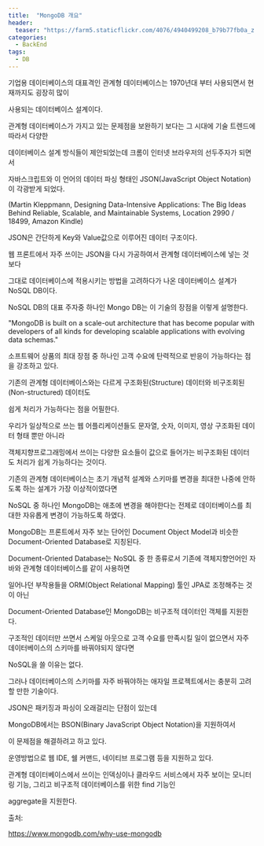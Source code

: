 ```yaml
---
title:  "MongoDB 개요"
header:
  teaser: "https://farm5.staticflickr.com/4076/4940499208_b79b77fb0a_z.jpg"
categories: 
  - BackEnd
tags:
  - DB
---
```

  
  기업용 데이터베이스의 대표격인 관계형 데이터베이스는 1970년대 부터 사용되면서 현재까지도 굉장히 많이 
  
  사용되는 데이터베이스 설계이다.
  
  관계형 데이터베이스가 가지고 있는 문제점을 보완하기 보다는 그 시대에 기술 트렌드에 따라서 다양한
  
  데이터베이스 설계 방식들이 제안되었는데 크롬이 인터넷 브라우저의 선두주자가 되면서 
  
  자바스크립트와 이 언어의 데이터 파싱 형태인 JSON(JavaScript Object Notation)이 각광받게 되었다.
  
  (Martin Kleppmann, Designing Data-Intensive Applications: The Big Ideas Behind Reliable, Scalable, and Maintainable Systems, Location 2990 / 18499, Amazon Kindle)
  
  JSON은 간단하게 Key와 Value값으로 이루어진 데이터 구조이다.
  
  웹 프론트에서 자주 쓰이는 JSON을 다시 가공하여서 관계형 데이터베이스에 넣는 것 보다
  
  그대로 데이터베이스에 적용시키는 방법을 고려하다가 나온 데이터베이스 설계가 NoSQL DB이다.
  
  NoSQL DB의 대표 주자중 하나인 Mongo DB는 이 기술의 장점을 이렇게 설명한다.
  
  "MongoDB is built on a scale-out architecture that has become popular with developers of all kinds for developing scalable applications with evolving data schemas."
  
  소프트웨어 상품의 최대 장점 중 하나인 고객 수요에 탄력적으로 반응이 가능하다는 점을 강조하고 있다.
  
  기존의 관계형 데이터베이스와는 다르게 구조화된(Structure) 데이터와 비구조회된(Non-structured) 데이터도
  
  쉽게 처리가 가능하다는 점을 어필한다.
  
  우리가 일상적으로 쓰는 웹 어플리케이션들도 문자열, 숫자, 이미지, 영상 구조화된 데이터 형태 뿐만 아니라
  
  객체지향프로그래밍에서 쓰이는 다양한 요소들이 값으로 들어가는 비구조화된 데이터도 처리가 쉽게 가능하다는 것이다.
  
  기존의 관계형 데이터베이스는 초기 개념적 설계와 스키마를 변경을 최대한 나중에 안하도록 하는 설계가 가장 이상적이였다면
  
  NoSQL 중 하나인 MongoDB는 애초에 변경을 해야한다는 전제로 데이터베이스를 최대한 자유롭게 변경이 가능하도록 하였다.
  
  MongoDB는 프론트에서 자주 보는 단어인 Document Object Model과 비슷한 Document-Oriented Database로 지칭된다.
  
  Document-Oriented Database는 NoSQL 중 한 종류로서 기존에 객체지향언어인 자바와 관계형 데이터베이스를 같이 사용하면
  
  일어나던 부작용들을 ORM(Object Relational Mapping) 툴인 JPA로 조정해주는 것이 아닌
  
  Document-Oriented Database인 MongoDB는 비구조적 데이터인 객체를 지원한다.
  
  구조적인 데이터만 쓰면서 스케일 아웃으로 고객 수요를 만족시킬 일이 없으면서 자주 데이터베이스의 스키마를 바꿔야되지 않다면
  
  NoSQL을 쓸 이유는 없다.
  
  그러나 데이터베이스의 스키마를 자주 바꿔야하는 애자일 프로젝트에서는 충분히 고려할 만한 기술이다.
  
  JSON은 패키징과 파싱이 오래걸리는 단점이 있는데
  
  MongoDB에서는 BSON(Binary JavaScript Object Notation)을 지원하여서
  
  이 문제점을 해결하려고 하고 있다.
  
  운영방법으로 웹 IDE, 쉘 커맨드, 네이티브 프로그램 등을 지원하고 있다.
  
  관계형 데이터베이스에서 쓰이는 인덱싱이나 클라우드 서비스에서 자주 보이는 모니터링 기능, 그리고 비구조적 데이터베이스를 위한 find 기능인
  
  aggregate을 지원한다.
  
출처:

https://www.mongodb.com/why-use-mongodb